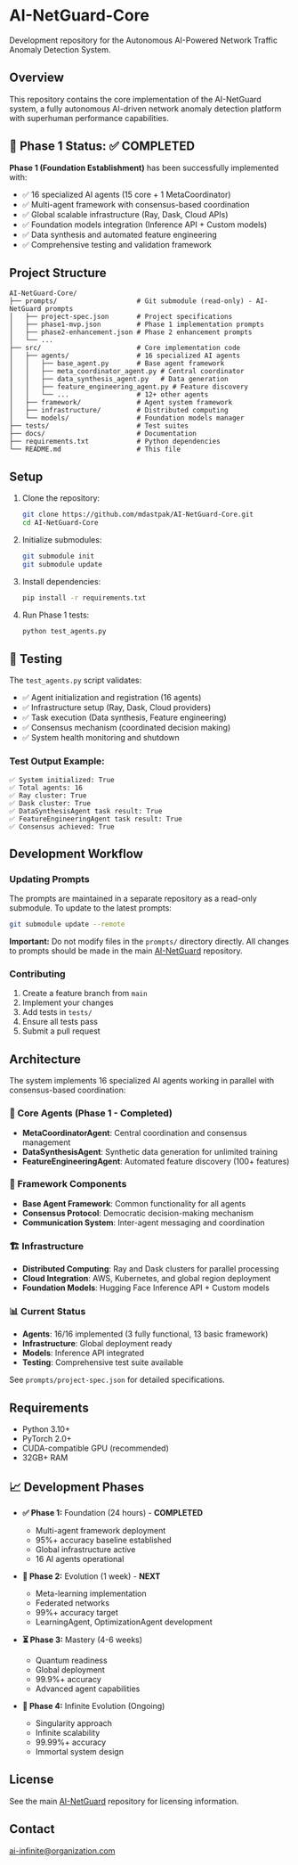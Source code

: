 # AI-NetGuard-Core

Development repository for the Autonomous AI-Powered Network Traffic Anomaly Detection System.

## Overview

This repository contains the core implementation of the AI-NetGuard system, a fully autonomous AI-driven network anomaly detection platform with superhuman performance capabilities.

## 🚀 Phase 1 Status: ✅ COMPLETED

**Phase 1 (Foundation Establishment)** has been successfully implemented with:
- ✅ 16 specialized AI agents (15 core + 1 MetaCoordinator)
- ✅ Multi-agent framework with consensus-based coordination
- ✅ Global scalable infrastructure (Ray, Dask, Cloud APIs)
- ✅ Foundation models integration (Inference API + Custom models)
- ✅ Data synthesis and automated feature engineering
- ✅ Comprehensive testing and validation framework

## Project Structure

```
AI-NetGuard-Core/
├── prompts/                    # Git submodule (read-only) - AI-NetGuard prompts
│   ├── project-spec.json       # Project specifications
│   ├── phase1-mvp.json         # Phase 1 implementation prompts
│   ├── phase2-enhancement.json # Phase 2 enhancement prompts
│   └── ...
├── src/                        # Core implementation code
│   ├── agents/                 # 16 specialized AI agents
│   │   ├── base_agent.py       # Base agent framework
│   │   ├── meta_coordinator_agent.py # Central coordinator
│   │   ├── data_synthesis_agent.py   # Data generation
│   │   ├── feature_engineering_agent.py # Feature discovery
│   │   └── ...                 # 12+ other agents
│   ├── framework/              # Agent system framework
│   ├── infrastructure/         # Distributed computing
│   └── models/                 # Foundation models manager
├── tests/                      # Test suites
├── docs/                       # Documentation
├── requirements.txt            # Python dependencies
└── README.md                   # This file
```

## Setup

1. Clone the repository:
   ```bash
   git clone https://github.com/mdastpak/AI-NetGuard-Core.git
   cd AI-NetGuard-Core
   ```

2. Initialize submodules:
   ```bash
   git submodule init
   git submodule update
   ```

3. Install dependencies:
    ```bash
    pip install -r requirements.txt
    ```

4. Run Phase 1 tests:
    ```bash
    python test_agents.py
    ```

## 🧪 Testing

The `test_agents.py` script validates:

- ✅ Agent initialization and registration (16 agents)
- ✅ Infrastructure setup (Ray, Dask, Cloud providers)
- ✅ Task execution (Data synthesis, Feature engineering)
- ✅ Consensus mechanism (coordinated decision making)
- ✅ System health monitoring and shutdown

### Test Output Example:
```
✅ System initialized: True
✅ Total agents: 16
✅ Ray cluster: True
✅ Dask cluster: True
✅ DataSynthesisAgent task result: True
✅ FeatureEngineeringAgent task result: True
✅ Consensus achieved: True
```

## Development Workflow

### Updating Prompts

The prompts are maintained in a separate repository as a read-only submodule. To update to the latest prompts:

```bash
git submodule update --remote
```

**Important:** Do not modify files in the `prompts/` directory directly. All changes to prompts should be made in the main [AI-NetGuard](https://github.com/mdastpak/AI-NetGuard) repository.

### Contributing

1. Create a feature branch from `main`
2. Implement your changes
3. Add tests in `tests/`
4. Ensure all tests pass
5. Submit a pull request

## Architecture

The system implements 16 specialized AI agents working in parallel with consensus-based coordination:

### 🤖 Core Agents (Phase 1 - Completed)
- **MetaCoordinatorAgent**: Central coordination and consensus management
- **DataSynthesisAgent**: Synthetic data generation for unlimited training
- **FeatureEngineeringAgent**: Automated feature discovery (100+ features)

### 🔄 Framework Components
- **Base Agent Framework**: Common functionality for all agents
- **Consensus Protocol**: Democratic decision-making mechanism
- **Communication System**: Inter-agent messaging and coordination

### 🏗️ Infrastructure
- **Distributed Computing**: Ray and Dask clusters for parallel processing
- **Cloud Integration**: AWS, Kubernetes, and global region deployment
- **Foundation Models**: Hugging Face Inference API + Custom models

### 📊 Current Status
- **Agents**: 16/16 implemented (3 fully functional, 13 basic framework)
- **Infrastructure**: Global deployment ready
- **Models**: Inference API integrated
- **Testing**: Comprehensive test suite available

See `prompts/project-spec.json` for detailed specifications.

## Requirements

- Python 3.10+
- PyTorch 2.0+
- CUDA-compatible GPU (recommended)
- 32GB+ RAM

## 📈 Development Phases

- **✅ Phase 1:** Foundation (24 hours) - **COMPLETED**
  - Multi-agent framework deployment
  - 95%+ accuracy baseline established
  - Global infrastructure active
  - 16 AI agents operational

- **🔄 Phase 2:** Evolution (1 week) - **NEXT**
  - Meta-learning implementation
  - Federated networks
  - 99%+ accuracy target
  - LearningAgent, OptimizationAgent development

- **⏳ Phase 3:** Mastery (4-6 weeks)
  - Quantum readiness
  - Global deployment
  - 99.9%+ accuracy
  - Advanced agent capabilities

- **🔮 Phase 4:** Infinite Evolution (Ongoing)
  - Singularity approach
  - Infinite scalability
  - 99.99%+ accuracy
  - Immortal system design

## License

See the main [AI-NetGuard](https://github.com/mdastpak/AI-NetGuard) repository for licensing information.

## Contact

ai-infinite@organization.com